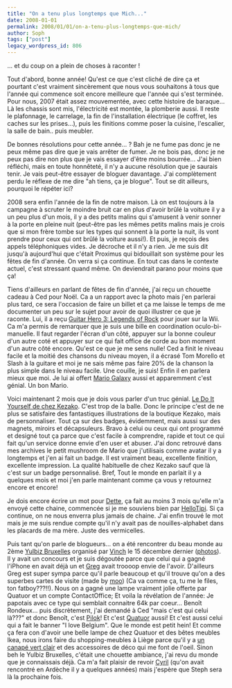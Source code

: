 ```yaml
---
title: "On a tenu plus longtemps que Mich..."
date: 2008-01-01
permalink: 2008/01/01/on-a-tenu-plus-longtemps-que-mich/
author: Soph
tags: ["post"]
legacy_wordpress_id: 806
---
```


... et du coup on a plein de choses à raconter !

Tout d'abord, bonne année! Qu'est ce que c'est cliché de dire ça et pourtant c'est vraiment sincèrement que nous vous souhaitons à tous que l'année qui commence soit encore meilleure que l'année qui s'est terminée. Pour nous, 2007 était assez mouvementée, avec cette histoire de baraque... Là les chassis sont mis, l'électricité est montée, la plomberie aussi. Il reste le plafonnage, le carrelage, la fin de l'installation électrique (le coffret, les caches sur les prises...), puis les finitions comme poser la cuisine, l'escalier, la salle de bain.. puis meubler.

<!-- excerpt -->

De bonnes résolutions pour cette année... ? Bah je ne fume pas donc je ne peux même pas dire que je vais arrêter de fumer. Je ne bois pas, donc je ne peux pas dire non plus que je vais essayer d'être moins bourrée... J'ai bien réfléchi, mais en toute honnêteté, il n'y a aucune résolution que je saurais tenir. Je vais peut-être essayer de bloguer davantage. J'ai complètement perdu le réflexe de me dire "ah tiens, ça je blogue". Tout se dit ailleurs, pourquoi le répéter ici?

2008 sera enfin l'année de la fin de notre maison. Là on est toujours à la campagne à scruter le moindre bruit car en plus d'avoir brûlé la voiture il y a un peu plus d'un mois, il y a des petits malins qui s'amusent à  venir sonner à la porte en pleine nuit (peut-être pas les mêmes petits malins mais je crois que si mon frère tombe sur les types qui sonnent à la porte la nuit, ils vont prendre pour ceux qui ont brûlé la voiture aussi!). Et puis, je reçois des appels téléphoniques vides. Je décroche et il n'y a rien. Je me suis dit jusqu'à aujourd'hui que c'était Proximus qui bidouillait son système pour les fêtes de fin d'année. On verra si ça continue. En tout cas dans le contexte actuel, c'est stressant quand même. On deviendrait parano pour moins que ça!

Tiens d'ailleurs en parlant de fêtes de fin d'année, j'ai reçu un chouette cadeau à Ced pour Noël. Ca a un rapport avec la photo mais j'en parlerai plus tard, ce sera l'occasion de faire un billet et ça me laisse le temps de me documenter un peu sur le sujet pour avoir de quoi illustrer ce que je raconte. Lui, il a reçu [Guitar Hero 3: Legends of Rock](http://www.guitarherogame.fr/spip.php?article185) pour jouer sur la Wii. Ca m'a permis de remarquer que je suis une bille en coordination oculo-bi-manuelle. Il faut regarder l'écran d'un côté, appuyer sur la bonne couleur d'un autre coté et appuyer sur ce qui fait office de corde au bon moment d'un autre côté encore. Qu'est ce que je me sens nulle! Ced a finit le niveau facile et la moitié des chansons du niveau moyen, il a écrasé Tom Morello et Slash à la guitare et moi je ne sais même pas faire 20% de la chanson la plus simple dans le niveau facile. Une couille, je suis! Enfin il en parlera mieux que moi. Je lui ai offert [Mario Galaxy](http://wii.nintendo.com/site/supermariogalaxy/) aussi et apparemment c'est génial. Un bon Mario.

Voici maintenant 2 mois que je dois vous parler d'un truc génial. [Le Do It Yourself de chez Kezako](http://www.kezako.eu/fabrique_de_badges-32.html). C'est trop de la balle. Donc le principe c'est de ne plus se satisfaire des fantastiques illustrations de la boutique Kezako, mais de personnaliser. Tout ça sur des badges, évidemment, mais aussi sur des magnets, miroirs et décapsuleurs. Bravo à celui ou ceux qui ont programmé et designé tout ça parce que c'est facile à comprendre, rapide et tout ce qui fait qu'un service donne envie d'en user et abuser. J'ai donc retrouvé dans mes archives le petit mushroom de Mario que j'utilisais comme avatar il y a longtemps et j'en ai fait un badge. Il est vraiment beau, excellente finition, excellente impression. La qualité habituelle de chez Kezako sauf que là c'est sur un badge personnalisé.  Bref, Tout le monde en parlait il y a quelques mois et moi j'en parle maintenant comme ça vous y retournez encore et encore!

Je dois encore écrire un mot pour [Dette](http://www.tribbes.com/boutique/index.cfm), ça fait au moins 3 mois qu'elle m'a envoyé cette chaine, commencée si je me souviens bien par [HelloTipi](http://www.hellotipi.com/). Si ça continue, on ne nous enverra plus jamais de chaine. J'ai enfin trouvé le mot mais je me suis rendue compte qu'il n'y avait pas de nouilles-alphabet dans les placards de ma mère. Juste des vermicelles.

Puis tant qu'on parle de blogueurs... on a été rencontrer du beau monde au  2ème [Yulbiz Bruxelles](http://www.vinch.be/blog/category/yulbiz/) organisé par [Vinch](http://www.vinch.be/blog/) le 15 décembre dernier ([photos](http://www.flickr.com/photos/tags/yulbizbxl2)). Il y avait un concours et je suis dégoutée parce que celui qui a gagné l'iPhone en avait déjà un et [Greg](http://blog.disobedience.be/) avait troooop envie de l'avoir. D'ailleurs Greg est super sympa parce qu'il parle beaucoup et qu'il trouve qu'on a des superbes cartes de visite (made by [moo](http://www.moo.com/)) (Ca va comme ça, tu me le files, ton fatboy???!!). Nous on a gagné une lampe vraiment jolie offerte par Quatuor et un compte ContactOffice; Et voila la révélation de l'année: Je papotais avec ce type qui semblait connaitre 64k par coeur... Benoît Rondeux... puis discrètement, j'ai demandé à Ced "mais c'est qui celui là???" et donc Benoît, c'est [Pilok](http://www.pilok.com/)! Et c'est [Quatuor](http://www.quatuor.be/) aussi! Et c'est aussi celui qui a fait le banner "I love Belgium".  Que le monde est petit hein!  Et comme ça fera con d'avoir une belle lampe de chez Quatuor et des bêtes meubles Ikea, nous irons faire du shopping-meubles à Liège parce qu'il y a [un canapé vert clair](http://www.quatuor.be/fiche-salons-carinae-sevilla-1-f1v-19010088.html) et des accessoires de déco qui me font de l'oeil. Sinon beh le Yulbiz Bruxelles, c'était une chouette ambiance, j'ai revu du monde que je connaissais déjà. Ca m'a fait plaisir de revoir [Cyril](http://entre4yeux.fr/) (qu'on avait rencontré en Ardèche il y a quelques années) mais j'espère que Steph sera là la prochaine fois.

